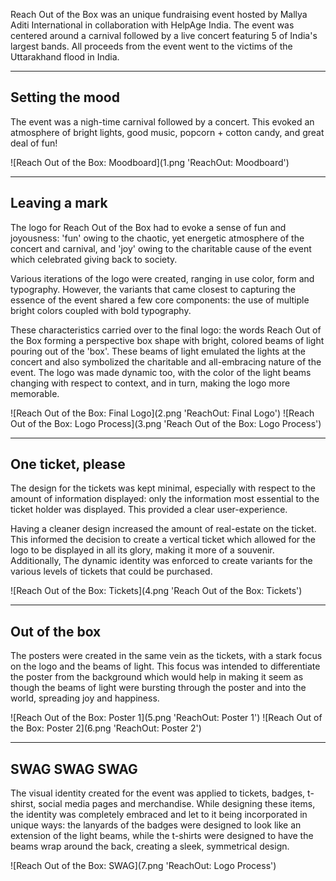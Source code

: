 <p class="introduction">Reach Out of the Box was an unique fundraising event hosted by Mallya Aditi International in collaboration with HelpAge India. The event was centered around a carnival followed by a live concert featuring 5 of India's largest bands. All proceeds from the event went to the victims of the Uttarakhand flood in India.</p>

---

## Setting the mood

The event was a nigh-time carnival followed by a concert. This evoked an atmosphere of bright lights, good music, popcorn + cotton candy, and great deal of fun!

<div markdown class="image image-width-full">
  ![Reach Out of the Box: Moodboard](1.png 'ReachOut: Moodboard')
</div>

---

## Leaving a mark

The logo for Reach Out of the Box had to evoke a sense of fun and joyousness: 'fun' owing to the chaotic, yet energetic atmosphere of the concert and carnival, and 'joy' owing to the charitable cause of the event which celebrated giving back to society.

Various iterations of the logo were created, ranging in use color, form and typography. However, the variants that came closest to capturing the essence of the event shared a few core components: the use of multiple bright colors coupled with bold typography.

These characteristics carried over to the final logo: the words Reach Out of the Box forming a perspective box shape with bright, colored beams of light pouring out of the 'box'. These beams of light emulated the lights at the concert and also symbolized the charitable and all-embracing nature of the event. The logo was made dynamic too, with the color of the light beams changing with respect to context, and in turn, making the logo more memorable.

<div markdown class="image image-width-body image-group-vertical">
  ![Reach Out of the Box: Final Logo](2.png 'ReachOut: Final Logo')
  ![Reach Out of the Box: Logo Process](3.png 'Reach Out of the Box: Logo Process')
</div>

---

## One ticket, please

The design for the tickets was kept minimal, especially with respect to the amount of information displayed: only the information most essential to the ticket holder was displayed. This provided a clear user-experience.

Having a cleaner design increased the amount of real-estate on the ticket. This informed the decision to create a vertical ticket which allowed for the logo to be displayed in all its glory, making it more of a souvenir. Additionally, The dynamic identity was enforced to create variants for the various levels of tickets that could be purchased.

<div markdown class="image image-width-body">
  ![Reach Out of the Box: Tickets](4.png 'Reach Out of the Box: Tickets')
</div>

---

## Out of the box

The posters were created in the same vein as the tickets, with a stark focus on the logo and the beams of light. This focus was intended to differentiate the poster from the background which would help in making it seem as though the beams of light were bursting through the poster and into the world, spreading joy and happiness.

<div markdown class="image image-width-full image-group-horizontal">
  ![Reach Out of the Box: Poster 1](5.png 'ReachOut: Poster 1')
  ![Reach Out of the Box: Poster 2](6.png 'ReachOut: Poster 2')
</div>

---

## SWAG SWAG SWAG

The visual identity created for the event was applied to tickets, badges, t-shirst, social media pages and merchandise. While designing these items, the identity was completely embraced and let to it being incorporated in unique ways: the lanyards of the badges were designed to look like an extension of the light beams, while the t-shirts were designed to have the beams wrap around the back, creating a sleek, symmetrical design.

<div markdown class="image image-width-full">
  ![Reach Out of the Box: SWAG](7.png 'ReachOut: Logo Process')
</div>

<div class="post-footer"></div>
